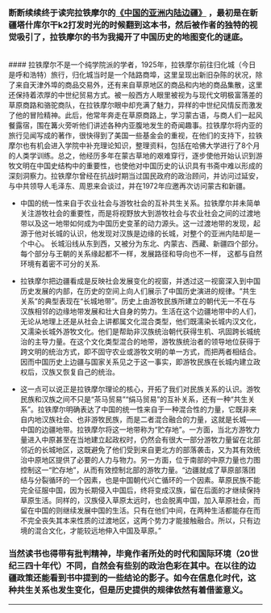 <!-- 
.. link: 
.. description: 拉铁摩尔, 中国的亚洲内陆边疆
.. tags: travel, 读书
.. date: 2014/02/10 15:59:04
.. title: 读欧文·拉铁摩尔的《中国的亚洲内陆边疆》
.. slug: du-ou-wen-la-tie-mo-er-de-zhong-guo-de-ya-zhou-nei-lu-bian-jiang
-->

### 断断续续终于读完拉铁摩尔的<a href="http://book.douban.com/subject/1440432/" target="_blank">《中国的亚洲内陆边疆》</a> ，最初是在新疆塔什库尔干k2打发时光的时候翻到这本书，然后被作者的独特的视觉吸引了，拉铁摩尔的书为我揭开了中国历史的地图变化的谜底。

<br/>
#### 拉铁摩尔不是一个纯学院派的学者，1925年，拉铁摩尔前往归化城（今日是呼和浩特）旅行，归化城当时是一个陆路商埠，这里呈现出新旧杂陈的状况，除了来自天津外埠的商品交易外，还有来自草原地区的商品和内地的商品集散，这里还保持着浓厚的中世纪贸易方式。被一般西方人眼里被视为与现代文明极富落差的草原商路和骆驼商队，在拉铁摩尔眼中却充满了魅力，异样的中世纪风情反而激发了他的冒险精神。此后，他常年奔走在草原商路上，学习蒙古语，与商人们一起风餐露宿，围在篝火旁听他们讲述各种内亚腹地发生的奇闻趣事。<!-- TEASER_END -->拉铁摩尔将内亚的旅行见闻写成的著作，很快得到了美国一些基金会的重视，在他们的支持下，拉铁摩尔也有机会进入学院中补充理论知识，整理资料，包括在哈佛大学进行了8个月的人类学训练。总之，他经历多年在蒙古草地的艰难穿行，逐步使他开始认识到游牧文明在中国史结构中的重要性，也使他对中国历史的认识具有书斋中难以形成的深刻洞察力。拉铁摩尔曾经在抗战时期当过国民政府的政治顾问，并访问过延安，与中共领导人毛泽东、周恩来会谈过，并在1972年应邀再次访问蒙古和新疆。

<br/>

 -  中国的统一性来自于农业社会与游牧社会的互补共生关系。拉铁摩尔并未简单关注游牧社会的重要性，而是将视野放大到游牧社会与农业社会之间的过渡地带以及这一地带如何成为中国历史变革的动力源头。这一过渡地带的发现，起源于他对长城的认识，他发现对汉族是边缘的长城，对整个的亚洲内陆却是一个中心。
长城沿线从东到西，又被分为东北、内蒙古、西藏、新疆四个部分。每个部分与王朝的关系缘起都不一样，发展路径和导向也不一样， 这都与自然环境有着密不可分的关系.

 -  拉铁摩尔把边疆看成是反映社会发展变化的视窗，并透过这一视窗深入到中国历史发展的内部，在历史的空间上向人们展示了中国历史演进的规律。“共生关系”的典型表现在“长城地带”。历史上由游牧民族所建立的朝代无一不在与汉族相邻的边缘地带发展和壮大自身的势力。生活在这个边疆地带中的人们，无论从地理上还是从社会上讲都属文化混合类型，他们既濡染长城内汉文化，又濡染长城外游牧文化。他们是帮助非汉族统治朝代获得生机、巩固跨长城统治的主导力量。在这个文化类型混合的地带，游牧族统治者的领导地位获得于跨文明的统治方式，即不固守农业或游牧文明的单一方式，而把两者相结合。因而中国历史上边疆与国家关系见之于这一事实，即游牧民族在长城内建立政权后，汉族又恢复自己的统治。
 -  这一点可以说正是拉铁摩尔理论的核心，开拓了我们对民族关系的认识。游牧民族和汉族之间不只是“茶马贸易”“绢马贸易”的互补关系，还有一种“共生关系”。拉铁摩尔明确表达了中国的统一性来自于一种混合性的力量，它既非来自内地汉族社会、也非游牧民族，而是二者混合融合的力量，这就是长城——中国的边疆地带。拉铁摩尔将这一地带称为“贮存地”。一方面，当北方游牧力量进入中原甚至在当地建立起政权时，仍然会有很大一部分游牧力量留在北部邻近的长城地区，这既避免了他们受到来自更北方的部落袭击，又为其有效统治中原地区提供了必要的人力与物力。另一方面，位于南部的中原力量也力图控制这一“贮存地”，从而有效控制北部的游牧力量。“边疆就成了草原部落团结与分裂循环的一个因素，也是中国朝代兴亡循环的一个因素。草原民族不能完全征服中国，因为长期侵入中国后，终将变成汉族，留在后面的才继续保持草原生活。同样的，汉族侵入草原太远时，也会脱离中国，加入草原社会，而留在中国的则继续发展中国的生活。只有在他们中间，在两种生活都能存在而不完全丧失其本来性质的过渡地区，这两个势力才能接触融合。所以，只有边境的混合文化，才能较远地伸入中国及草原。”

### 当然读书也得带有批判精神，毕竟作者所处的时代和国际环境（20世纪三四十年代）不同，自然会有些别的政治色彩在其中。在以往的边疆政策还能看到书中提到的一些结论的影子。如今在信息化时代，这种共生关系也发生变化，但是历史提供的规律依然有着借鉴意义。
* * *